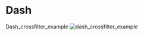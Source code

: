 # Dash

Dash_crossfilter_example
![dash_crossfilter_example](https://user-images.githubusercontent.com/55867937/144433477-8046fb9d-98ef-43d0-8fd9-0ec01b63f970.jpg)

